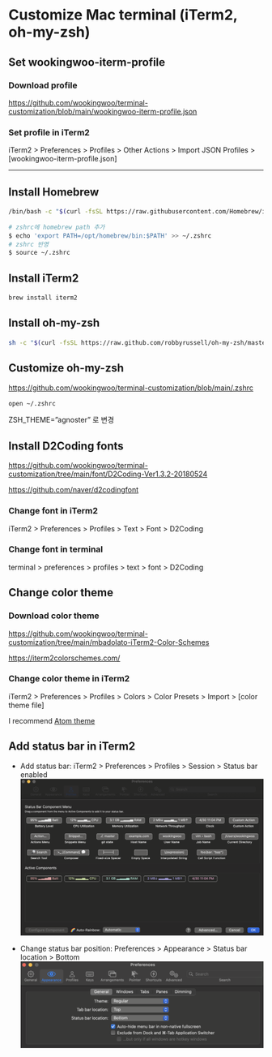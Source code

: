 # Customize Mac terminal (iTerm2, oh-my-zsh)

## Set wookingwoo-iterm-profile

### Download profile

<https://github.com/wookingwoo/terminal-customization/blob/main/wookingwoo-iterm-profile.json>

### Set profile in iTerm2

iTerm2 > Preferences > Profiles > Other Actions > Import JSON Profiles > [wookingwoo-iterm-profile.json]

---

## Install Homebrew

```bash
/bin/bash -c "$(curl -fsSL https://raw.githubusercontent.com/Homebrew/install/HEAD/install.sh)"
```

```bash
# zshrc에 homebrew path 추가
$ echo 'export PATH=/opt/homebrew/bin:$PATH' >> ~/.zshrc
# zshrc 반영
$ source ~/.zshrc
```

## Install iTerm2

```bash
brew install iterm2
```

## Install oh-my-zsh

```bash
sh -c "$(curl -fsSL https://raw.github.com/robbyrussell/oh-my-zsh/master/tools/install.sh)"
```

## Customize oh-my-zsh

<https://github.com/wookingwoo/terminal-customization/blob/main/.zshrc>

```bash
open ~/.zshrc
```

ZSH_THEME=”agnoster” 로 변경

## Install D2Coding fonts

<https://github.com/wookingwoo/terminal-customization/tree/main/font/D2Coding-Ver1.3.2-20180524>

<https://github.com/naver/d2codingfont>

### Change font in iTerm2

iTerm2 > Preferences > Profiles > Text > Font > D2Coding

### Change font in terminal

terminal > preferences > profiles > text > font > D2Coding

## Change color theme

### Download color theme

<https://github.com/wookingwoo/terminal-customization/tree/main/mbadolato-iTerm2-Color-Schemes>

<https://iterm2colorschemes.com/>

### Change color theme in iTerm2

iTerm2 > Preferences > Profiles > Colors > Color Presets > Import > [color theme file]

I recommend [Atom theme](https://github.com/wookingwoo/terminal-customization/blob/main/mbadolato-iTerm2-Color-Schemes/schemes/Atom.itermcolors)

## Add status bar in iTerm2

- Add status bar: iTerm2 > Preferences > Profiles > Session > Status bar enabled
![statusbar_configure](./img/statusbar_configure.png)

- Change status bar position: Preferences > Appearance > Status bar location > Bottom
![statusbar_location](./img/statusbar_location.png)
